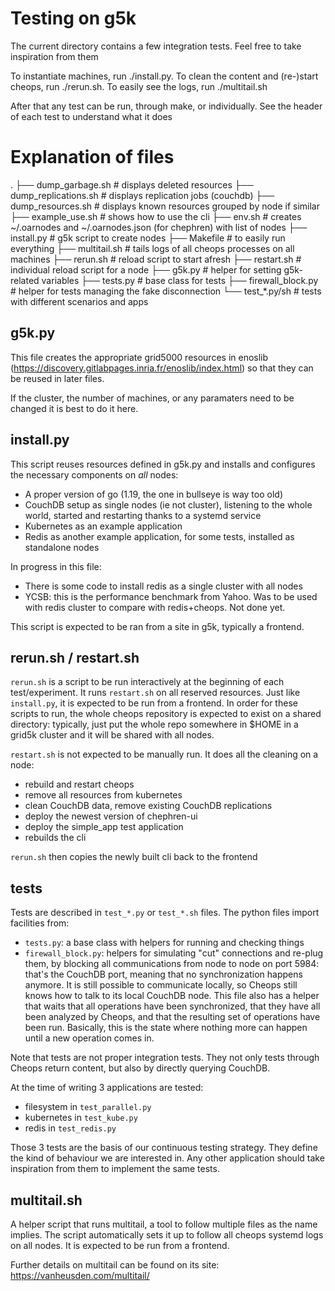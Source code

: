 # Testing on g5k

The current directory contains a few integration tests. Feel free to take inspiration from them

To instantiate machines, run ./install.py.
To clean the content and (re-)start cheops, run ./rerun.sh.
To easily see the logs, run ./multitail.sh

After that any test can be run, through make, or individually. See the header of each test to understand what it does

# Explanation of files

.
├── dump_garbage.sh			# displays deleted resources
├── dump_replications.sh	# displays replication jobs (couchdb)
├── dump_resources.sh		# displays known resources grouped by node if similar
├── example_use.sh			# shows how to use the cli
├── env.sh					# creates ~/.oarnodes and ~/.oarnodes.json (for chephren) with list of nodes
├── install.py				# g5k script to create nodes
├── Makefile				# to easily run everything
├── multitail.sh			# tails logs of all cheops processes on all machines
├── rerun.sh				# reload script to start afresh
├── restart.sh				# individual reload script for a node
├── g5k.py					# helper for setting g5k-related variables
├── tests.py				# base class for tests
├── firewall_block.py		# helper for tests managing the fake disconnection
└── test_*.py/sh			# tests with different scenarios and apps

## g5k.py

This file creates the appropriate grid5000 resources in enoslib
(https://discovery.gitlabpages.inria.fr/enoslib/index.html) so that they can be
reused in later files.

If the cluster, the number of machines, or any paramaters need to be changed it
is best to do it here.

## install.py

This script reuses resources defined in g5k.py and installs and configures the
necessary components on _all_ nodes:
- A proper version of go (1.19, the one in bullseye is way too old)
- CouchDB setup as single nodes (ie not cluster), listening to the whole world,
started and restarting thanks to a systemd service
- Kubernetes as an example application
- Redis as another example application, for some tests, installed as standalone nodes

In progress in this file:
- There is some code to install redis as a single cluster with all nodes
- YCSB: this is the performance benchmark from Yahoo. Was to be used with redis
cluster to compare with redis+cheops. Not done yet.

This script is expected to be ran from a site in g5k, typically a frontend.

## rerun.sh / restart.sh


`rerun.sh` is a script to be run interactively at the beginning of each
test/experiment. It runs `restart.sh` on all reserved resources. Just like
`install.py`, it is expected to be run from a frontend. In order for these
scripts to run, the whole cheops repository is expected to exist on a shared
directory: typically, just put the whole repo somewhere in $HOME in a grid5k
cluster and it will be shared with all nodes.

`restart.sh` is not expected to be manually run. It does all the cleaning on a node:
- rebuild and restart cheops
- remove all resources from kubernetes
- clean CouchDB data, remove existing CouchDB replications
- deploy the newest version of chephren-ui
- deploy the simple_app test application
- rebuilds the cli

`rerun.sh` then copies the newly built cli back to the frontend

## tests

Tests are described in `test_*.py` or `test_*.sh` files. The python files
import facilities from:
- `tests.py`: a base class with helpers for running and checking things
- `firewall_block.py`: helpers for simulating "cut" connections and re-plug
them, by blocking all communications from node to node on port 5984: that's the
CouchDB port, meaning that no synchronization happens anymore. It is still
possible to communicate locally, so Cheops still knows how to talk to its local
CouchDB node. This file also has a helper that waits that all operations have
been synchronized, that they have all been analyzed by Cheops, and that the
resulting set of operations have been run. Basically, this is the state where
nothing more can happen until a new operation comes in.

Note that tests are not proper integration tests. They not only tests through
Cheops return content, but also by directly querying CouchDB.

At the time of writing 3 applications are tested:
- filesystem in `test_parallel.py`
- kubernetes in `test_kube.py`
- redis in `test_redis.py`

Those 3 tests are the basis of our continuous testing strategy. They define the
kind of behaviour we are interested in. Any other application should take
inspiration from them to implement the same tests.

## multitail.sh

A helper script that runs multitail, a tool to follow multiple files as the
name implies. The script automatically sets it up to follow all cheops systemd
logs on all nodes. It is expected to be run from a frontend.

Further details on multitail can be found on its site:
https://vanheusden.com/multitail/